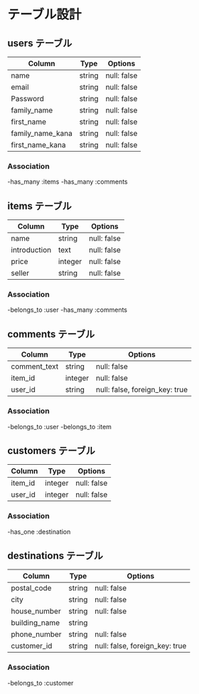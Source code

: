 # テーブル設計

## users テーブル

| Column            | Type    | Options     |
| ----------------  | ------  | ----------- |
| name              | string  | null: false |
| email     　　　   | string  | null: false |
| Password     　　　| string  | null: false |
| family_name       | string  | null: false |
| first_name        | string  | null: false |
| family_name_kana  | string  | null: false |
| first_name_kana   | string  | null: false |


### Association

-has_many :items
-has_many :comments

## items テーブル

| Column            | Type    | Options     |
| ----------------  | ------  | ----------- |
| name              | string  | null: false |
| introduction      | text    | null: false |
| price             | integer | null: false |
| seller            | string  | null: false |

### Association

-belongs_to :user
-has_many :comments


## comments テーブル

| Column            | Type    | Options                       |
| ----------------  | ------  | ----------------------------  |
| comment_text      | string  | null: false                   |
| item_id           | integer | null: false                   |
| user_id           | string  | null: false, foreign_key: true|

### Association

-belongs_to :user
-belongs_to :item

## customers テーブル

| Column            | Type    | Options                       |
| ----------------  | ------  | ----------------------------  |
| item_id           | integer | null: false                   |
| user_id           | integer | null: false                   |

### Association

-has_one :destination

## destinations テーブル

| Column            | Type    | Options                        |
| ----------------  | ------  | -----------------------------  |
| postal_code       | string  | null: false                    |
| city              | string  | null: false                    |
| house_number      | string  | null: false                    |
| building_name     | string  |                                |
| phone_number      | string  | null: false                    |
| customer_id       | string  | null: false, foreign_key: true |

### Association

-belongs_to :customer



